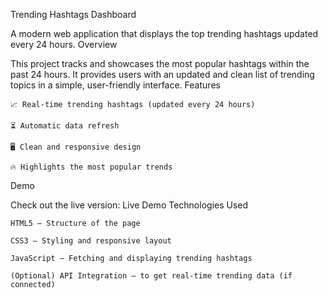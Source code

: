 Trending Hashtags Dashboard

A modern web application that displays the top trending hashtags updated every 24 hours.
Overview

This project tracks and showcases the most popular hashtags within the past 24 hours. It provides users with an updated and clean list of trending topics in a simple, user-friendly interface.
Features

    📈 Real-time trending hashtags (updated every 24 hours)

    ⏳ Automatic data refresh

    🖥️ Clean and responsive design

    🔥 Highlights the most popular trends

Demo

Check out the live version:
Live Demo
Technologies Used

    HTML5 – Structure of the page

    CSS3 – Styling and responsive layout

    JavaScript – Fetching and displaying trending hashtags

    (Optional) API Integration – to get real-time trending data (if connected)
